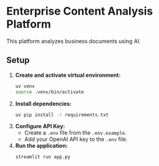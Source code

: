 # Enterprise Content Analysis Platform

This platform analyzes business documents using AI.

## Setup

1.  **Create and activate virtual environment:**
    ```bash
    uv venv
    source .venv/bin/activate
    ```
2.  **Install dependencies:**
    ```bash
    uv pip install -r requirements.txt
    ```
3.  **Configure API Key:**
    - Create a `.env` file from the `.env.example`.
    - Add your OpenAI API key to the `.env` file.
4.  **Run the application:**
    ```bash
    streamlit run app.py
    ```